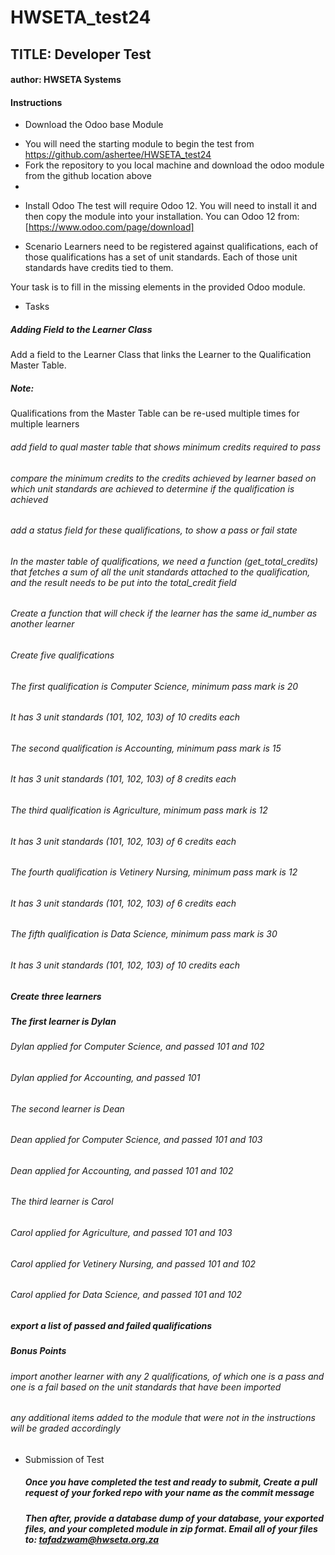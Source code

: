 # HWSETA_test24
## TITLE: Developer Test
#### author: HWSETA Systems





#### Instructions
* Download the Odoo base Module
- You will need the starting module to begin the test from https://github.com/ashertee/HWSETA_test24
- Fork the repository to you local machine and download the odoo module from the github location above
- 
* Install Odoo
 The test will require Odoo 12. You will need to install it and then copy the module into your installation.
 You can Odoo 12 from:
[https://www.odoo.com/page/download]
 
* Scenario
Learners need to be registered against qualifications, each of those qualifications has a set of unit standards.
Each of those unit standards have credits tied to them.

Your task is to fill in the missing elements in the provided Odoo module.
* Tasks
##### Adding Field to the Learner Class
Add a field to the Learner Class that links the Learner to the Qualification Master Table.
##### Note:
Qualifications from the Master Table can be re-used multiple times for multiple learners
###### add field to qual master table that shows minimum credits required to pass
###### compare the minimum credits to the credits achieved by learner based on which unit standards are achieved to determine if the qualification is achieved
###### add a status field for these qualifications, to show a pass or fail state
###### In the master table of qualifications, we need a function (get_total_credits) that fetches a sum of all the unit standards attached to the qualification, and the result needs to be put into the total_credit field
###### Create a function that will check if the learner has the same id_number as another learner 
###### Create five qualifications
###### The first qualification is Computer Science, minimum pass mark is 20
###### It has 3 unit standards (101, 102, 103) of 10 credits each
###### The second qualification is Accounting, minimum pass mark is 15
###### It has 3 unit standards (101, 102, 103) of 8 credits each
###### The third qualification is Agriculture, minimum pass mark is 12
###### It has 3 unit standards (101, 102, 103) of 6 credits each
###### The fourth qualification is Vetinery Nursing, minimum pass mark is 12
###### It has 3 unit standards (101, 102, 103) of 6 credits each
###### The fifth qualification is Data Science, minimum pass mark is 30
###### It has 3 unit standards (101, 102, 103) of 10 credits each


##### Create three learners

##### The first learner is Dylan
###### Dylan applied for Computer Science, and passed 101 and 102
###### Dylan applied for Accounting, and passed 101
###### The second learner is Dean
###### Dean applied for Computer Science, and passed 101 and 103
###### Dean applied for Accounting, and passed 101 and 102
###### The third learner is Carol
###### Carol applied for Agriculture, and passed 101 and 103
###### Carol applied for Vetinery Nursing, and passed 101 and 102
###### Carol applied for Data Science, and passed 101 and 102
##### export a list of passed and failed qualifications

    
##### Bonus Points
###### import another learner with any 2 qualifications, of which one is a pass and one is a fail based on the unit standards that have been imported
###### any additional items added to the module that were not in the instructions will be graded accordingly

* Submission of Test
  ##### Once you have completed the test and ready to submit, Create a pull request of your forked repo with your name as the commit message
  ##### Then after, provide a database dump of your database, your exported files, and your completed module in zip format. Email all of your files to: tafadzwam@hwseta.org.za
